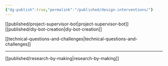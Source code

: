 ```yaml
---
{"dg-publish":true,"permalink":"/published/design-interventions/"}
---
```


[[published/project-supervisor-bot\|project-supervisor-bot]]
[[published/diy-bot-creation\|diy-bot-creation]] 


[[technical-questions-and-challenges\|technical-questions-and-challenges]]

---

[[published/research-by-making\|research-by-making]]
